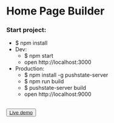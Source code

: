 # Home Page Builder
### Start project:
- $ npm install
- Dev:
    - $ npm start
    - open http://localhost:3000
- Production:
    - $ npm install -g pushstate-server
    - $ npm run build
    - $ pushstate-server build
    - open http://localhost:9000

## <button><a href="https://pdbq21.github.io/HomePageBuilder/">Live demo</a></button>
